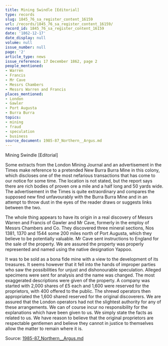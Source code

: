 ```yaml
---
title: Mining Swindle [Editorial]
type: records
slug: 1845_76_sa_register_content_16159
url: /records/1845_76_sa_register_content_16159/
record_id: 1845_76_sa_register_content_16159
date: '1862-12-17'
date_display: null
volume: null
issue_number: null
page: '2'
article_type: news
issue_reference: 17 December 1862, page 2
people_mentioned:
- Warren
- Francis
- Mr Cave
- Messrs Chambers
- Messrs Warren and Francis
places_mentioned:
- London
- Gawler
- Port Augusta
- Burra Burra
topics:
- mining
- fraud
- speculation
- business
source_document: 1985-87_Northern__Argus.md
---
```


Mining Swindle [Editorial]

Some extracts from the London Mining Journal and an advertisement in the Times make reference to a pretended New Burra Burra Mine in this colony, which discloses one of the most nefarious transactions that has come to our notice for some time.  The location is not stated, but the report says there are rich bodies of proven ore a mile and a half long and 50 yards wide.  The advertisement in the Times is quite extraordinary and compares the supposed new find unfavourably with the Burra Burra Mine and in an attempt to throw dust in the eyes of the reader draws or suggests links between the two.

The whole thing appears to have its origin in a real discovery of Messrs Warren and Francis of Gawler and Mr Cave, formerly in the employ of Messrs Chambers and Co.  They discovered three mineral sections, Nos 1381, 1370 and 1544 some 200 miles north of Port Augusta, which they believe to be potentially valuable.  Mr Cave sent instructions to England for the sale of the property.  We are assured the property was properly represented and named using the native designation Yappoo.

It was to be sold as a bona fide mine with a view to the development of its treasures.  It seems however that it fell into the hands of improper parties who saw the possibilities for unjust and dishonourable speculation.  Alleged specimens were sent for analysis and the name was changed.  The most exaggerated descriptions were given of the property.  A company was started with 2,000 shares of £5 each and 1,600 were reserved for the proprietors, with 400 offered to the public.  The shrewd operators then appropriated the 1,600 shared reserved for the original discoverers.  We are assured that the London operators had not the slightest authority for any of these arrangements.  We can of course incur no responsibility for the explanations which have been given to us.  We simply state the facts as related to us.  We have reason to believe that the original proprietors are respectable gentlemen and believe they cannot in justice to themselves allow the matter to remain where it is.

Source: [1985-87_Northern__Argus.md](/downloads/markdown/1985-87_Northern__Argus.md)
